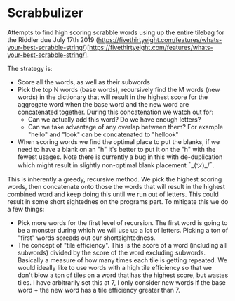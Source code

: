 # Scrabbulizer
Attempts to find high scoring scrabble words using up the entire tilebag for the Riddler due July 17th 2019 (https://fivethirtyeight.com/features/whats-your-best-scrabble-string/)[https://fivethirtyeight.com/features/whats-your-best-scrabble-string/].

The strategy is:
- Score all the words, as well as their subwords
- Pick the top N words (base words), recursively find the M words (new words) in the dictionary that will result in the
  highest score for the aggregate word when the base word and the new word are concatenated together. During this
  concatenation we watch out for:
    - Can we actually add this word? Do we have enough letters?
    - Can we take advantage of any overlap between them? For example "hello" and "look" can be concatenated to "hellook"
- When scoring words we find the optimal place to put the blanks, if we need to have a blank on an "h" it's better to
  put it on the "h" with the fewest usages. Note there is currently a bug in this with de-duplication which might result
  in slightly non-optimal blank placement ¯\_(ツ)_/¯.

This is inherently a greedy, recursive method. We pick the highest scoring words, then concatenate onto those the
words that will result in the highest combined word and keep doing this until we run out of letters. This could result
in some short sightednes on the programs part. To mitigate this we do a few things:
  - Pick more words for the first level of recursion. The first word is going to be a monster during which we will use
    up a lot of letters. Picking a ton of "first" words spreads out our shortsightedness.
  - The concept of "tile efficiency". This is the score of a word (including all subwords) divided by the score of the
    word excluding subwords. Basically a measure of how many times each tile is getting repeated. We would ideally like
    to use words with a high tile efficiency so that we don't blow a ton of tiles on a word that has the highest score,
    but wastes tiles. I have arbitrarily set this at 7, I only consider new words if the base word + the new word has a
    tile efficiency greater than 7.

